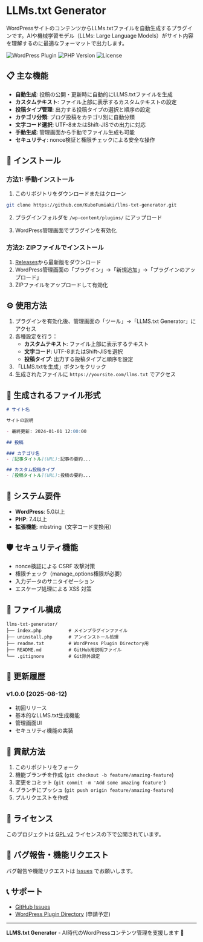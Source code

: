 # LLMs.txt Generator

WordPressサイトのコンテンツからLLMs.txtファイルを自動生成するプラグインです。AIや機械学習モデル（LLMs: Large Language Models）がサイト内容を理解するのに最適なフォーマットで出力します。

![WordPress Plugin](https://img.shields.io/badge/WordPress-Plugin-blue.svg)
![PHP Version](https://img.shields.io/badge/PHP-7.4%2B-blue.svg)
![License](https://img.shields.io/badge/License-GPL%20v2-blue.svg)

## 📋 主な機能

- **自動生成**: 投稿の公開・更新時に自動的にLLMS.txtファイルを生成
- **カスタムテキスト**: ファイル上部に表示するカスタムテキストの設定
- **投稿タイプ管理**: 出力する投稿タイプの選択と順序の設定
- **カテゴリ分類**: ブログ投稿をカテゴリ別に自動分類
- **文字コード選択**: UTF-8またはShift-JISでの出力に対応
- **手動生成**: 管理画面から手動でファイル生成も可能
- **セキュリティ**: nonce検証と権限チェックによる安全な操作

## 🚀 インストール

### 方法1: 手動インストール

1. このリポジトリをダウンロードまたはクローン
```bash
git clone https://github.com/KuboFumiaki/llms-txt-generator.git
```

2. プラグインフォルダを `/wp-content/plugins/` にアップロード

3. WordPress管理画面でプラグインを有効化

### 方法2: ZIPファイルでインストール

1. [Releases](https://github.com/KuboFumiaki/llms-txt-generator/releases)から最新版をダウンロード
2. WordPress管理画面の「プラグイン」→「新規追加」→「プラグインのアップロード」
3. ZIPファイルをアップロードして有効化

## ⚙️ 使用方法

1. プラグインを有効化後、管理画面の「ツール」→「LLMS.txt Generator」にアクセス
2. 各種設定を行う：
   - **カスタムテキスト**: ファイル上部に表示するテキスト
   - **文字コード**: UTF-8またはShift-JISを選択
   - **投稿タイプ**: 出力する投稿タイプと順序を設定
3. 「LLMS.txtを生成」ボタンをクリック
4. 生成されたファイルに `https://yoursite.com/llms.txt` でアクセス

## 📄 生成されるファイル形式

```markdown
# サイト名

サイトの説明

- 最終更新: 2024-01-01 12:00:00

## 投稿

### カテゴリ名
- [記事タイトル](URL):記事の要約...

## カスタム投稿タイプ
- [投稿タイトル](URL):投稿の要約...
```

## 🔧 システム要件

- **WordPress**: 5.0以上
- **PHP**: 7.4以上
- **拡張機能**: mbstring（文字コード変換用）

## 🛡️ セキュリティ機能

- nonce検証による CSRF 攻撃対策
- 権限チェック（manage_options権限が必要）
- 入力データのサニタイゼーション
- エスケープ処理による XSS 対策

## 📁 ファイル構成

```
llms-txt-generator/
├── index.php          # メインプラグインファイル
├── uninstall.php      # アンインストール処理
├── readme.txt         # WordPress Plugin Directory用
├── README.md          # GitHub用説明ファイル
└── .gitignore         # Git除外設定
```

## 🔄 更新履歴

### v1.0.0 (2025-08-12)
- 初回リリース
- 基本的なLLMS.txt生成機能
- 管理画面UI
- セキュリティ機能の実装

## 🤝 貢献方法

1. このリポジトリをフォーク
2. 機能ブランチを作成 (`git checkout -b feature/amazing-feature`)
3. 変更をコミット (`git commit -m 'Add some amazing feature'`)
4. ブランチにプッシュ (`git push origin feature/amazing-feature`)
5. プルリクエストを作成

## 📝 ライセンス

このプロジェクトは [GPL v2](LICENSE) ライセンスの下で公開されています。

## 🐛 バグ報告・機能リクエスト

バグ報告や機能リクエストは [Issues](https://github.com/KuboFumiaki/llms-txt-generator/issues) でお願いします。

## 📞 サポート

- [GitHub Issues](https://github.com/KuboFumiaki/llms-txt-generator/issues)
- [WordPress Plugin Directory](https://wordpress.org/plugins/llms-txt-generator/) (申請予定)

---

**LLMS.txt Generator** - AI時代のWordPressコンテンツ管理を支援します 🤖
